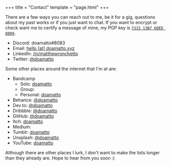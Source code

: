 +++
title = "Contact"
template = "page.html"
+++

There are a few ways you can reach out to me, be it for a gig, questions about my past works or if you just want to chat. If you want to encrypt or check want me to certify a message of mine, my PGP key is [`7315 13B7 6DED 8009`](https://keybase.io/doamatto).

- Discord: doamatto#8083
- Email: [hello \[at\] doamatto.xyz](mailto:hello@doamatto.xyz)
- LinkedIn: [/in/matthewronchetto](https://linkedin.com/in/matthewronchetto)
- Twitter: [@doamatto](https://twitter.com/doamatto)

Some other places around the internet that I'm at are:
- Bandcamp
    - Solo: [doamatto](https://doamatto.bandcamp.com)
    - Group:
    - Personal: [doamatto](https://bandcamp.com/doamatto)
- Behance: [@doamatto](https://be.net/doamatto)
- Dev.to: [@doamatto](https://dev.to/doamatto)
- Dribbble: [@doamatto](https://dribbble.com/doamatto)
- GitHub: [@doamatto](https://github.com/doamatto)
- Itch: [doamatto](https://doamatto.itch.io)
- Medium: 
- Tumblr: [doamatto](https://doamatto.tumblr.com)
- Unsplash: [@doamatto](https://unsplash.com/@doamatto)
- YouTube: [doamatto](https://overto.doamatto.xyz/youtube)

Although there are other places I lurk, I don't want to make the lists longer than they already are. Hope to hear from you soon :)